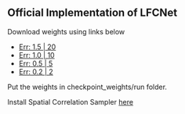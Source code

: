 ## Official Implementation of LFCNet

Download weights using links below

- [Err: 1.5 | 20](https://drive.google.com/file/d/1f0Rze3AhPeZMfkDD7xzvytUM0MXsbAhE/view?usp=drive_link)
- [Err: 1.0 | 10](https://drive.google.com/file/d/1Z2TRimwVK6K2MFYu6Qce5jpIdgoEP4eI/view?usp=drive_link)
- [Err: 0.5 | 5](https://drive.google.com/file/d/1MuM5HA3OGUo-BL6-h9e8o9-14rgHrhzo/view?usp=drive_link)
- [Err: 0.2 | 2](https://drive.google.com/file/d/1HY0ALZVg5jrvfET3--jpXKgsjrcXtE4e/view?usp=drive_link)

Put the weights in checkpoint_weights/run folder.

Install Spatial Correlation Sampler [here](https://pypi.org/project/spatial-correlation-sampler/)